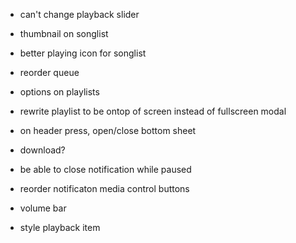 - can't change playback slider
- thumbnail on songlist
- better playing icon for songlist
- reorder queue
- options on playlists
- rewrite playlist to be ontop of screen instead of fullscreen modal

- on header press, open/close bottom sheet

- download?
- be able to close notification while paused
- reorder notificaton media control buttons
- volume bar
- style playback item

